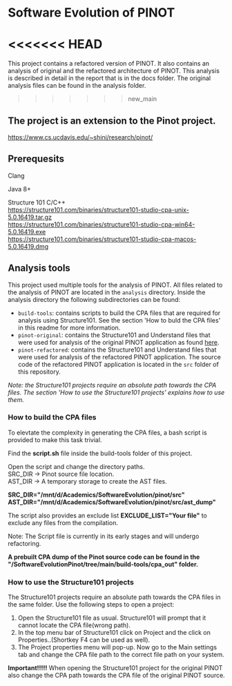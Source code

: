# Software Evolution of PINOT
<<<<<<< HEAD
=======
This project contains a refactored version of PINOT. It also contains an 
analysis of original and the refactored architecture of PINOT. This analysis
is described in detail in the report that is in the docs folder. The original
analysis files can be found in the analysis folder.

>>>>>>> new_main

## The project is an extension to the Pinot project.  
https://www.cs.ucdavis.edu/~shini/research/pinot/  

## Prerequesits  

Clang  

Java 8+  

Structure 101 C/C++  
https://structure101.com/binaries/structure101-studio-cpa-unix-5.0.16419.tar.gz  
https://structure101.com/binaries/structure101-studio-cpa-win64-5.0.16419.exe  
https://structure101.com/binaries/structure101-studio-cpa-macos-5.0.16419.dmg  


## Analysis tools
This project used multiple tools for the analysis of PINOT. All files related to
the analysis of PINOT are located in the `analysis` directory. Inside the analysis
directory the following subdirectories can be found:

- `build-tools`: contains scripts to build the CPA files that are required for
analysis using Structure101. See the section 'How to buld the CPA files' in this
readme for more information.
- `pinot-original`: contains the Structure101 and Understand files that were
used for analysis of the original PINOT application as found [here](https://www.cs.ucdavis.edu/~shini/research/pinot/).
-  `pinot-refactored`: contains the Structure101 and Understand files that were
used for analysis of the refactored PINOT application. The source code of the
refactored PINOT application is located in the `src` folder of this repository.

_Note: the Structure101 projects require an absolute path towards the CPA files. The section 'How to use the Structure101 projects' explains how to use them._

### How to build the CPA files  

To elevtate the complexity in generating the CPA files, a bash script is provided to make this task trivial.  

Find the **script.sh** file inside the build-tools folder of this project.  

Open the script and change the directory paths.  
SRC_DIR -> Pinot source file location.  
AST_DIR -> A temporary storage to create the AST files.  

**SRC_DIR="/mnt/d/Academics/SoftwareEvolution/pinot/src"**  
**AST_DIR="/mnt/d/Academics/SoftwareEvolution/pinot/src/ast_dump"**  

The script also provides an exclude list **EXCLUDE_LIST="Your file"** to exclude any files from the compilation.  

Note: The Script file is currently in its early stages and will undergo refactoring.  


**A prebuilt CPA dump of the Pinot source code can be found in the "/SoftwareEvolutionPinot/tree/main/build-tools/cpa_out" folder.**

### How to use the Structure101 projects
The Structure101 projects require an absolute path towards the CPA files in the
same folder. Use the following steps to open a project:

1. Open the Structure101 file as usual. Structure101 will prompt that it cannot
locate the CPA file(wrong path).
2. In the top menu bar of Structure101 click on Project and the click on Properties..(Shortkey F4 can be used as well).
3. The Project properties menu will pop-up. Now go to the Main settings tab and change the CPA file path to the correct file path on your system.

**Important!!!!!**
When opening the Structure101 project for the original PINOT also change the CPA
path towards the CPA file of the original PINOT source.
